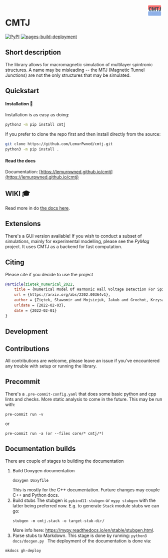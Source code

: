 <img style="float: right; max-width: 50px;" src="docs/assets/icon.svg">

# CMTJ

[![PyPI](https://github.com/LemurPwned/cmtj/actions/workflows/main.yml/badge.svg?branch=master)](https://github.com/LemurPwned/cmtj/actions/workflows/main.yml)
[![pages-build-deployment](https://github.com/LemurPwned/cmtj/actions/workflows/pages/pages-build-deployment/badge.svg?branch=gh-pages)](https://github.com/LemurPwned/cmtj/actions/workflows/pages/pages-build-deployment)

## Short description

The library allows for macromagnetic simulation of multilayer spintronic structures.
A name may be misleading -- the MTJ (Magnetic Tunnel Junctions) are not the only structures that may be simulated.

## Quickstart

#### Installation :rocket:

Installation is as easy as doing:

```bash
python3 -m pip install cmtj
```

If you prefer to clone the repo first and then install directly from the source:

```bash
git clone https://github.com/LemurPwned/cmtj.git
python3 -m pip install .
```

#### Read the docs

Documentation: [https://lemurpwned.github.io/cmtj](https://lemurpwned.github.io/cmtj)

## WIKI :mortar_board:

Read more in do [the docs here](https://lemurpwned.github.io/cmtj/).

## Extensions

There's a GUI version available! If you wish to conduct a subset of simulations, mainly for experimental modelling, please see the _PyMag_ project. It uses CMTJ as a backend for fast computation.

## Citing

Please cite if you decide to use the project

```bibtex
@article{zietek_numerical_2022,
	title = {Numerical Model Of Harmonic Hall Voltage Detection For Spintronic Devices},
	url = {https://arxiv.org/abs/2202.00364v1},
	author = {Ziętek, Sławomir and Mojsiejuk, Jakub and Grochot, Krzysztof and Łazarski, Stanisław and Skowroński, Witold and Stobiecki, Tomasz},
	urldate = {2022-02-03},
	date = {2022-02-01}
}
```

## Development

## Contributions

All contributions are welcome, please leave an issue if you've encountered any trouble with setup or running the library.

## Precommit

There's a `.pre-commit-config.yaml` that does some basic python and cpp lints and checks. More static analysis to come in the future.
This may be run with:

```
pre-commit run -v
```

or

```
pre-commit run -a (or --files core/* cmtj/*)
```

## Documentation builds

There are couple of stages to building the documentation

1. Build Doxygen documentation
   ```
   doxygen Doxyfile
   ```
   This is mostly for the C++ documentation. Furture changes may couple C++ and Python docs.
2. Build stubs
   The stubgen is `pybind11-stubgen` or `mypy stubgen` with the latter being preferred now.
   E.g. to generate `Stack` module stubs we can go:
   ```
   stubgen -m cmtj.stack -o target-stub-dir/
   ```
   More info here: https://mypy.readthedocs.io/en/stable/stubgen.html.
3. Parse stubs to Markdown.
   This stage is done by running:
   `python3 docs/docgen.py `
   The deployment of the documentation is done via:

```bash
mkdocs gh-deploy
```
